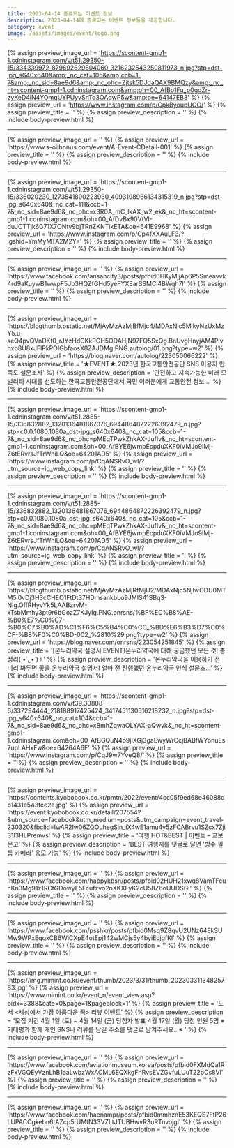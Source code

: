 ```yaml
---
title: 2023-04-14 종료되는 이벤트 정보
description: 2023-04-14에 종료되는 이벤트 정보들을 제공합니다.
category: event
image: /assets/images/event/logo.png
---
```

{% assign preview_image_url = 'https://scontent-gmp1-1.cdninstagram.com/v/t51.29350-15/334339972_879692629804060_3216232543250811973_n.jpg?stp=dst-jpg_s640x640&amp;_nc_cat=105&amp;ccb=1-7&amp;_nc_sid=8ae9d6&amp;_nc_ohc=Zjtsk5DJdaQAX9BMQzy&amp;_nc_ht=scontent-gmp1-1.cdninstagram.com&amp;oh=00_AfBo1Fg_p0ggZr-zyKeD4iN4YOmqUYPUyvSnTd3OAqwP5w&amp;oe=64147EB3' %}
{% assign preview_url = 'https://www.instagram.com/p/CpkByoupUOO/' %}
{% assign preview_title = '' %}
{% assign preview_description = '' %}
{% include body-preview.html %}
<hr>{% assign preview_image_url = '' %}
{% assign preview_url = 'https://www.s-oilbonus.com/event/A-Event-CDetail-001' %}
{% assign preview_title = '' %}
{% assign preview_description = '' %}
{% include body-preview.html %}
<hr>{% assign preview_image_url = 'https://scontent-gmp1-1.cdninstagram.com/v/t51.29350-15/336020230_1273541800223930_4093198966134315319_n.jpg?stp=dst-jpg_s640x640&amp;_nc_cat=111&amp;ccb=1-7&amp;_nc_sid=8ae9d6&amp;_nc_ohc=x3R0A_mC_lkAX_w2_ek&amp;_nc_ht=scontent-gmp1-1.cdninstagram.com&amp;oh=00_AfDvBx90VtVI-duJCTTjk6G71X7ONtv9bjTRnZKNTikETA&amp;oe=641E9968' %}
{% assign preview_url = 'https://www.instagram.com/p/Cp4fXXAuLF3/?igshid=YmMyMTA2M2Y=' %}
{% assign preview_title = '' %}
{% assign preview_description = '' %}
{% include body-preview.html %}
<hr>{% assign preview_image_url = '' %}
{% assign preview_url = 'https://www.facebook.com/ansancity3/posts/pfbid0HKyMjjAp6P5Smeavvk4rd9aKuywB1wwpF5Jb3HQZfGHd5yeFYXEarSSMCi4BWqh7l' %}
{% assign preview_title = '' %}
{% assign preview_description = '' %}
{% include body-preview.html %}
<hr>{% assign preview_image_url = 'https://blogthumb.pstatic.net/MjAyMzAzMjBfMjc4/MDAxNjc5MjkyNzUxMzY5.u-seQ4pvQVnDKt0_rJYzHdCKkPGH5ODAHjN97FQ5SxQg.BnUvgHnyjAM4Plvhxb8U8xJFlPkPOIGbfaosX8ZAJDMg.PNG.autolog/01.png?type=w2' %}
{% assign preview_url = 'https://blog.naver.com/autolog/223050066222' %}
{% assign preview_title = '★EVENT★ 2023년 한국교통안전공단 SNS 이용자 만족도 설문조사' %}
{% assign preview_description = '안전하고 지속가능한 미래 모빌리티 시대를 선도하는 한국교통안전공단에서 국민 여러분에게 교통안전 정보...' %}
{% include body-preview.html %}
<hr>{% assign preview_image_url = 'https://scontent-gmp1-1.cdninstagram.com/v/t51.2885-15/336832882_1320136481867076_6944864872226392479_n.jpg?stp=c0.0.1080.1080a_dst-jpg_s640x640&amp;_nc_cat=105&amp;ccb=1-7&amp;_nc_sid=8ae9d6&amp;_nc_ohc=pMEqTPwkZhkAX-JufIv&amp;_nc_ht=scontent-gmp1-1.cdninstagram.com&amp;oh=00_AfBYE6jwmpEcpduXKF0iVMJo9IMj-Z6tERvrsJfTrWhiLQ&amp;oe=64201AD5' %}
{% assign preview_url = 'https://www.instagram.com/p/CqANSRvO_wl/?utm_source=ig_web_copy_link' %}
{% assign preview_title = '' %}
{% assign preview_description = '' %}
{% include body-preview.html %}
<hr>{% assign preview_image_url = 'https://scontent-gmp1-1.cdninstagram.com/v/t51.2885-15/336832882_1320136481867076_6944864872226392479_n.jpg?stp=c0.0.1080.1080a_dst-jpg_s640x640&amp;_nc_cat=105&amp;ccb=1-7&amp;_nc_sid=8ae9d6&amp;_nc_ohc=pMEqTPwkZhkAX-JufIv&amp;_nc_ht=scontent-gmp1-1.cdninstagram.com&amp;oh=00_AfBYE6jwmpEcpduXKF0iVMJo9IMj-Z6tERvrsJfTrWhiLQ&amp;oe=64201AD5' %}
{% assign preview_url = 'https://www.instagram.com/p/CqANSRvO_wl/?utm_source=ig_web_copy_link' %}
{% assign preview_title = '' %}
{% assign preview_description = '' %}
{% include body-preview.html %}
<hr>{% assign preview_image_url = 'https://blogthumb.pstatic.net/MjAyMzAzMjRfMjU2/MDAxNjc5NjIwODU0MTM5.0vDj3H3cCHEO1FtDt37HDmsankbLo9JMIS41SBq3-NIg.OffRHyvYk5LAABzrvM-xTsbMmhy3pt9r6bGozZ7KJyIg.PNG.onrsns/%BF%EC%B8%AE-%B0%E7%C0%C7-%B0%C7%B0%AD%C1%F6%C5%B4%C0%CC_%BD%E6%B3%D7%C0%CF-%B8%F0%C0%BD-002_%2810%29.png?type=w2' %}
{% assign preview_url = 'https://blog.naver.com/onrsns/223054251845' %}
{% assign preview_title = '[온누리약국 설명서 EVENT]온누리약국에 대해 궁금했던 모든 것! 총정리( &bull;̀ .̫ &bull;́ )✧' %}
{% assign preview_description = '온누리약국을 이용하기 전 미리 봐두면 좋을 온누리약국 설명서! 얼마 전 진행했던 온누리약국 인식 설문조...' %}
{% include body-preview.html %}
<hr>{% assign preview_image_url = 'https://scontent-gmp1-1.cdninstagram.com/v/t39.30808-6/337294444_218188917425424_3417451130516218232_n.jpg?stp=dst-jpg_s640x640&amp;_nc_cat=104&amp;ccb=1-7&amp;_nc_sid=8ae9d6&amp;_nc_ohc=xBmhZqwaOLYAX-aQwvk&amp;_nc_ht=scontent-gmp1-1.cdninstagram.com&amp;oh=00_AfBGQuN4o9jIXGj3gaEwyWrCcjBABfWYonuEs7upLAHxFw&amp;oe=64264A6F' %}
{% assign preview_url = 'https://www.instagram.com/p/CqJ9w7YveQ8/' %}
{% assign preview_title = '' %}
{% assign preview_description = '' %}
{% include body-preview.html %}
<hr>{% assign preview_image_url = 'https://contents.kyobobook.co.kr/pmtn/2022/event/4cc05f9ed68e46088db1431e543fce2e.jpg' %}
{% assign preview_url = 'https://event.kyobobook.co.kr/detail/207554?&utm_source=facebook&utm_medium=posts&utm_campaign=event_travel-230320&fbclid=IwAR2lw06ZQOuhegSjn_iX4wE1amu4y5zFCABrvu1SZcx7Zji31I3HLPremvs' %}
{% assign preview_title = '여행 HOT&amp;BEST | 이벤트 – 교보문고' %}
{% assign preview_description = 'BEST 여행지를 댓글로 달면 &#39;방수 필름 카메라&#39; 응모 가능' %}
{% include body-preview.html %}
<hr>{% assign preview_image_url = '' %}
{% assign preview_url = 'https://www.facebook.com/happykbsn/posts/pfbid02HUH21xwq8VamTFcunKn3Mg91z1RCtGDowyE5Fcufzvo2nXKXFyK2cU58Z6oUUDSGl' %}
{% assign preview_title = '' %}
{% assign preview_description = '' %}
{% include body-preview.html %}
<hr>{% assign preview_image_url = '' %}
{% assign preview_url = 'https://www.facebook.com/psshkr/posts/pfbid0Msq9Z8qvU2UNz64EkSUMw9WPxEqqxCB6WiCXpE4otEpj142wMCjs5y4byiEcjgfKl' %}
{% assign preview_title = '' %}
{% assign preview_description = '' %}
{% include body-preview.html %}
<hr>{% assign preview_image_url = 'https://img.mimint.co.kr/event/thumb/2023/3/31/thumb_20230331134825783.jpg' %}
{% assign preview_url = 'https://www.mimint.co.kr/event_n/event_view.asp?bidx=3388&cate=0&page=1&pageblock=1' %}
{% assign preview_title = '도서 <세상에서 가장 아름다운 꿈> 리뷰 이벤트' %}
{% assign preview_description = '모집 기간 4월 1일 (토) ~ 4월 14일 (금)  당첨자 발표 4월 17일 (월)  당첨 인원 5명  ※ 기대평과 함께 개인 SNS나 리뷰를 남길 주소를 댓글로 남겨주세요.. ※&#160' %}
{% include body-preview.html %}
<hr>{% assign preview_image_url = '' %}
{% assign preview_url = 'https://www.facebook.com/aviationmuseum.korea/posts/pfbid0FXMdQa1RzFxVGQEyVznLhB1aaLwbzWxACML6EQXkgFhRvsEVZGvfuLUuT22pCs8Vl' %}
{% assign preview_title = '' %}
{% assign preview_description = '' %}
{% include body-preview.html %}
<hr>{% assign preview_image_url = '' %}
{% assign preview_url = 'https://www.facebook.com/haenampr/posts/pfbid0mmhznE53KEQS7FtP26LUPACCgkebn6tAZcp5rUMtN33VZLtJTUBHwvR3uRTnvojgl' %}
{% assign preview_title = '' %}
{% assign preview_description = '' %}
{% include body-preview.html %}